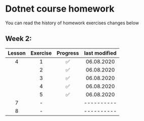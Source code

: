 # Dotnet course homework
You can read the history of homework exercises changes below 
## Week 2:

| Lesson | Exercise | Progress            | last modified |
| :----: | :------: | :-----------------: | :-----------: | 
|    4   |    1     | :white_check_mark:  | 06.08.2020    |
|        |    2     | :white_check_mark:  | 06.08.2020    |
|        |    3     | :white_check_mark:  | 06.08.2020    |
|        |    4     | :white_check_mark:  | 06.08.2020    |
|        |    5     | :white_check_mark:  | 06.08.2020    |
|    7   |    -     |                     | ----------    |
|    8   |    -     |                     | ----------    |

